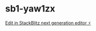 # sb1-yaw1zx

[Edit in StackBlitz next generation editor ⚡️](https://stackblitz.com/~/github.com/bcnmix-com/sb1-yaw1zx)